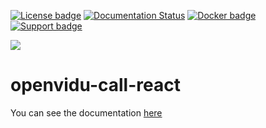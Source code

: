 [![License badge](https://img.shields.io/badge/license-Apache2-orange.svg)](http://www.apache.org/licenses/LICENSE-2.0)
[![Documentation Status](https://readthedocs.org/projects/openviduio-docs/badge/?version=stable)](https://docs.openvidu.io/en/stable/?badge=stable)
[![Docker badge](https://img.shields.io/docker/pulls/fiware/orion.svg)](https://hub.docker.com/r/openvidu/classroom-demo/)
[![Support badge](https://img.shields.io/badge/support-sof-yellowgreen.svg)](https://groups.google.com/forum/#!forum/openvidu)

[![][OpenViduLogo]](http://openvidu.io)

openvidu-call-react
===
You can see the documentation [here](https://docs.openvidu.io/en/stable/demos/openvidu-call-react/)


[OpenViduLogo]: https://secure.gravatar.com/avatar/5daba1d43042f2e4e85849733c8e5702?s=120
